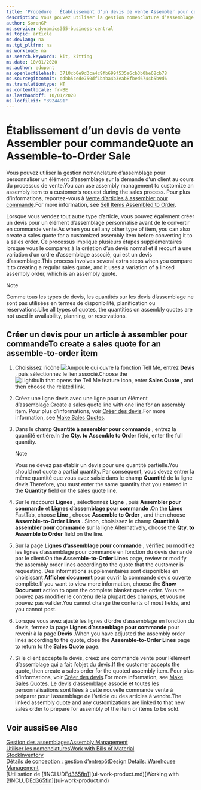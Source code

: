 ```yaml
---
title: 'Procédure : Établissement d’un devis de vente Assembler pour commande | Microsoft Docs'
description: Vous pouvez utiliser la gestion nomenclature d’assemblage pour personnaliser un élément d’assemblage sur la demande d’un client au cours du processus de vente.
author: SorenGP
ms.service: dynamics365-business-central
ms.topic: article
ms.devlang: na
ms.tgt_pltfrm: na
ms.workload: na
ms.search.keywords: kit, kitting
ms.date: 10/01/2020
ms.author: edupont
ms.openlocfilehash: 3710cb0e9d3ca4c9fb699f535a6cb3b0be68cb78
ms.sourcegitcommit: ddbb5cede750df1baba4b3eab8fbed6744b5b9d6
ms.translationtype: HT
ms.contentlocale: fr-BE
ms.lasthandoff: 10/01/2020
ms.locfileid: "3924491"
---
```

# <a name="quote-an-assemble-to-order-sale"></a><span data-ttu-id="0010f-103">Établissement d’un devis de vente Assembler pour commande</span><span class="sxs-lookup"><span data-stu-id="0010f-103">Quote an Assemble-to-Order Sale</span></span>
<span data-ttu-id="0010f-104">Vous pouvez utiliser la gestion nomenclature d’assemblage pour personnaliser un élément d’assemblage sur la demande d’un client au cours du processus de vente.</span><span class="sxs-lookup"><span data-stu-id="0010f-104">You can use assembly management to customize an assembly item to a customer’s request during the sales process.</span></span> <span data-ttu-id="0010f-105">Pour plus d’informations, reportez-vous à [Vente d’articles à assembler pour commande](assembly-how-to-sell-items-assembled-to-order.md).</span><span class="sxs-lookup"><span data-stu-id="0010f-105">For more information, see [Sell Items Assembled to Order](assembly-how-to-sell-items-assembled-to-order.md).</span></span>  

<span data-ttu-id="0010f-106">Lorsque vous vendez tout autre type d’article, vous pouvez également créer un devis pour un élément d’assemblage personnalisé avant de le convertir en commande vente.</span><span class="sxs-lookup"><span data-stu-id="0010f-106">As when you sell any other type of item, you can also create a sales quote for a customized assembly item before converting it to a sales order.</span></span> <span data-ttu-id="0010f-107">Ce processus implique plusieurs étapes supplémentaires lorsque vous le comparez à la création d’un devis normal et il recourt à une variation d’un ordre d’assemblage associé, qui est un devis d’assemblage.</span><span class="sxs-lookup"><span data-stu-id="0010f-107">This process involves several extra steps when you compare it to creating a regular sales quote, and it uses a variation of a linked assembly order, which is an assembly quote.</span></span>

> [!NOTE]  
>  <span data-ttu-id="0010f-108">Comme tous les types de devis, les quantités sur les devis d’assemblage ne sont pas utilisées en termes de disponibilité, planification ou réservations.</span><span class="sxs-lookup"><span data-stu-id="0010f-108">Like all types of quotes, the quantities on assembly quotes are not used in availability, planning, or reservations.</span></span>  

## <a name="to-create-a-sales-quote-for-an-assemble-to-order-item"></a><span data-ttu-id="0010f-109">Créer un devis pour un article à assembler pour commande</span><span class="sxs-lookup"><span data-stu-id="0010f-109">To create a sales quote for an assemble-to-order item</span></span>  
1.  <span data-ttu-id="0010f-110">Choisissez l’icône ![Ampoule qui ouvre la fonction Tell Me](media/ui-search/search_small.png "Dites-moi ce que vous voulez faire"), entrez **Devis** , puis sélectionnez le lien associé.</span><span class="sxs-lookup"><span data-stu-id="0010f-110">Choose the ![Lightbulb that opens the Tell Me feature](media/ui-search/search_small.png "Tell me what you want to do") icon, enter **Sales Quote** , and then choose the related link.</span></span>  
2.  <span data-ttu-id="0010f-111">Créez une ligne devis avec une ligne pour un élément d’assemblage.</span><span class="sxs-lookup"><span data-stu-id="0010f-111">Create a sales quote line with one line for an assembly item.</span></span> <span data-ttu-id="0010f-112">Pour plus d’informations, voir [Créer des devis](sales-how-make-offers.md).</span><span class="sxs-lookup"><span data-stu-id="0010f-112">For more information, see [Make Sales Quotes](sales-how-make-offers.md).</span></span>  
3.  <span data-ttu-id="0010f-113">Dans le champ **Quantité à assembler pour commande** , entrez la quantité entière.</span><span class="sxs-lookup"><span data-stu-id="0010f-113">In the **Qty. to Assemble to Order** field, enter the full quantity.</span></span>

    > [!NOTE]  
    >  <span data-ttu-id="0010f-114">Vous ne devez pas établir un devis pour une quantité partielle.</span><span class="sxs-lookup"><span data-stu-id="0010f-114">You should not quote a partial quantity.</span></span> <span data-ttu-id="0010f-115">Par conséquent, vous devez entrer la même quantité que vous avez saisie dans le champ **Quantité** de la ligne devis.</span><span class="sxs-lookup"><span data-stu-id="0010f-115">Therefore, you must enter the same quantity that you entered in the **Quantity** field on the sales quote line.</span></span>  

4.  <span data-ttu-id="0010f-116">Sur le raccourci **Lignes** , sélectionnez **Ligne** , puis **Assembler pour commande** et **Lignes d’assemblage pour commande** .</span><span class="sxs-lookup"><span data-stu-id="0010f-116">On the **Lines** FastTab, choose **Line** , choose **Assemble to Order** , and then choose **Assemble-to-Order Lines** .</span></span> <span data-ttu-id="0010f-117">Sinon, choisissez le champ **Quantité à assembler pour commande** sur la ligne.</span><span class="sxs-lookup"><span data-stu-id="0010f-117">Alternatively, choose the **Qty. to Assemble to Order** field on the line.</span></span>  
5.  <span data-ttu-id="0010f-118">Sur la page **Lignes d’assemblage pour commande** , vérifiez ou modifiez les lignes d’assemblage pour commande en fonction du devis demandé par le client.</span><span class="sxs-lookup"><span data-stu-id="0010f-118">On the **Assemble-to-Order Lines** page, review or modify the assembly order lines according to the quote that the customer is requesting.</span></span> <span data-ttu-id="0010f-119">Des informations supplémentaires sont disponibles en choisissant **Afficher document** pour ouvrir la commande devis ouverte complète.</span><span class="sxs-lookup"><span data-stu-id="0010f-119">If you want to view more information, choose the **Show Document** action to open the complete blanket quote order.</span></span> <span data-ttu-id="0010f-120">Vous ne pouvez pas modifier le contenu de la plupart des champs, et vous ne pouvez pas valider.</span><span class="sxs-lookup"><span data-stu-id="0010f-120">You cannot change the contents of most fields, and you cannot post.</span></span>  
6.  <span data-ttu-id="0010f-121">Lorsque vous avez ajusté les lignes d’ordre d’assemblage en fonction du devis, fermez la page **Lignes d’assemblage pour commande** pour revenir à la page **Devis** .</span><span class="sxs-lookup"><span data-stu-id="0010f-121">When you have adjusted the assembly order lines according to the quote, close the **Assemble-to-Order Lines** page to return to the **Sales Quote** page.</span></span>  
7.  <span data-ttu-id="0010f-122">Si le client accepte le devis, créez une commande vente pour l’élément d’assemblage qui a fait l’objet du devis.</span><span class="sxs-lookup"><span data-stu-id="0010f-122">If the customer accepts the quote, then create a sales order for the quoted assembly item.</span></span> <span data-ttu-id="0010f-123">Pour plus d’informations, voir [Créer des devis](sales-how-make-offers.md).</span><span class="sxs-lookup"><span data-stu-id="0010f-123">For more information, see [Make Sales Quotes](sales-how-make-offers.md).</span></span> <span data-ttu-id="0010f-124">Le devis d’assemblage associé et toutes les personnalisations sont liées à cette nouvelle commande vente à préparer pour l’assemblage de l’article ou des articles à vendre.</span><span class="sxs-lookup"><span data-stu-id="0010f-124">The linked assembly quote and any customizations are linked to that new sales order to prepare for assembly of the item or items to be sold.</span></span>  

## <a name="see-also"></a><span data-ttu-id="0010f-125">Voir aussi</span><span class="sxs-lookup"><span data-stu-id="0010f-125">See Also</span></span>  
[<span data-ttu-id="0010f-126">Gestion des assemblages</span><span class="sxs-lookup"><span data-stu-id="0010f-126">Assembly Management</span></span>](assembly-assemble-items.md)  
[<span data-ttu-id="0010f-127">Utiliser les nomenclatures</span><span class="sxs-lookup"><span data-stu-id="0010f-127">Work with Bills of Material</span></span>](inventory-how-work-BOMs.md)  
[<span data-ttu-id="0010f-128">Stock</span><span class="sxs-lookup"><span data-stu-id="0010f-128">Inventory</span></span>](inventory-manage-inventory.md)  
[<span data-ttu-id="0010f-129">Détails de conception : gestion d’entrepôt</span><span class="sxs-lookup"><span data-stu-id="0010f-129">Design Details: Warehouse Management</span></span>](design-details-warehouse-management.md)  
<span data-ttu-id="0010f-130">[Utilisation de [!INCLUDE[d365fin](includes/d365fin_md.md)]](ui-work-product.md)</span><span class="sxs-lookup"><span data-stu-id="0010f-130">[Working with [!INCLUDE[d365fin](includes/d365fin_md.md)]](ui-work-product.md)</span></span>
